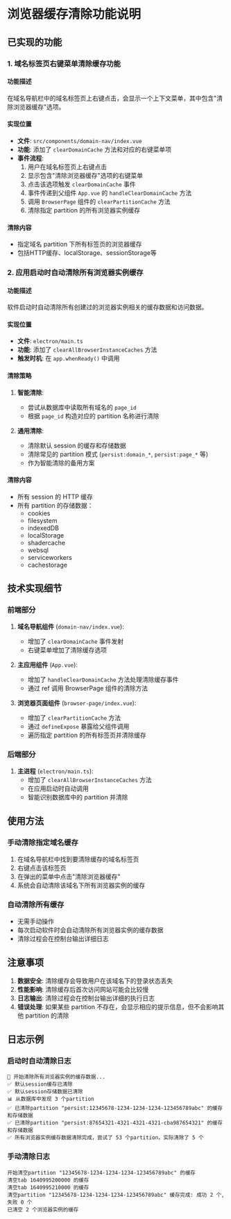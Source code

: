 # 浏览器缓存清除功能说明

## 已实现的功能

### 1. 域名标签页右键菜单清除缓存功能

#### 功能描述
在域名导航栏中的域名标签页上右键点击，会显示一个上下文菜单，其中包含"清除浏览器缓存"选项。

#### 实现位置
- **文件**: `src/components/domain-nav/index.vue`
- **功能**: 添加了 `clearDomainCache` 方法和对应的右键菜单项
- **事件流程**: 
  1. 用户在域名标签页上右键点击
  2. 显示包含"清除浏览器缓存"选项的右键菜单
  3. 点击该选项触发 `clearDomainCache` 事件
  4. 事件传递到父组件 `App.vue` 的 `handleClearDomainCache` 方法
  5. 调用 `BrowserPage` 组件的 `clearPartitionCache` 方法
  6. 清除指定 partition 的所有浏览器实例缓存

#### 清除内容
- 指定域名 partition 下所有标签页的浏览器缓存
- 包括HTTP缓存、localStorage、sessionStorage等

### 2. 应用启动时自动清除所有浏览器实例缓存

#### 功能描述
软件启动时自动清除所有创建过的浏览器实例相关的缓存数据和访问数据。

#### 实现位置
- **文件**: `electron/main.ts`
- **功能**: 添加了 `clearAllBrowserInstanceCaches` 方法
- **触发时机**: 在 `app.whenReady()` 中调用

#### 清除策略
1. **智能清除**: 
   - 尝试从数据库中读取所有域名的 `page_id`
   - 根据 `page_id` 构造对应的 partition 名称进行清除

2. **通用清除**: 
   - 清除默认 session 的缓存和存储数据
   - 清除常见的 partition 模式 (`persist:domain_*`, `persist:page_*` 等)
   - 作为智能清除的备用方案

#### 清除内容
- 所有 session 的 HTTP 缓存
- 所有 partition 的存储数据：
  - cookies
  - filesystem
  - indexedDB
  - localStorage
  - shadercache
  - websql
  - serviceworkers
  - cachestorage

## 技术实现细节

### 前端部分
1. **域名导航组件** (`domain-nav/index.vue`):
   - 增加了 `clearDomainCache` 事件发射
   - 右键菜单增加了清除缓存选项

2. **主应用组件** (`App.vue`):
   - 增加了 `handleClearDomainCache` 方法处理清除缓存事件
   - 通过 ref 调用 BrowserPage 组件的清除方法

3. **浏览器页面组件** (`browser-page/index.vue`):
   - 增加了 `clearPartitionCache` 方法
   - 通过 `defineExpose` 暴露给父组件调用
   - 遍历指定 partition 的所有标签页并清除缓存

### 后端部分
1. **主进程** (`electron/main.ts`):
   - 增加了 `clearAllBrowserInstanceCaches` 方法
   - 在应用启动时自动调用
   - 智能识别数据库中的 partition 并清除

## 使用方法

### 手动清除指定域名缓存
1. 在域名导航栏中找到要清除缓存的域名标签页
2. 右键点击该标签页
3. 在弹出的菜单中点击"清除浏览器缓存"
4. 系统会自动清除该域名下所有浏览器实例的缓存

### 自动清除所有缓存
- 无需手动操作
- 每次启动软件时会自动清除所有浏览器实例的缓存数据
- 清除过程会在控制台输出详细日志

## 注意事项

1. **数据安全**: 清除缓存会导致用户在该域名下的登录状态丢失
2. **性能影响**: 清除缓存后首次访问网站可能会比较慢
3. **日志输出**: 清除过程会在控制台输出详细的执行日志
4. **错误处理**: 如果某些 partition 不存在，会显示相应的提示信息，但不会影响其他 partition 的清除

## 日志示例

### 启动时自动清除日志
```
🧹 开始清除所有浏览器实例的缓存数据...
✅ 默认session缓存已清除
✅ 默认session存储数据已清除
📊 从数据库中发现 3 个partition
✅ 已清除partition "persist:12345678-1234-1234-1234-123456789abc" 的缓存和存储数据
✅ 已清除partition "persist:87654321-4321-4321-4321-cba987654321" 的缓存和存储数据
✅ 所有浏览器实例缓存数据清除完成，尝试了 53 个partition，实际清除了 5 个
```

### 手动清除日志
```
开始清空partition "12345678-1234-1234-1234-123456789abc" 的缓存
清空tab 1640995200000 的缓存
清空tab 1640995210000 的缓存
清空partition "12345678-1234-1234-1234-123456789abc" 缓存完成: 成功 2 个, 失败 0 个
已清空 2 个浏览器实例的缓存
```
